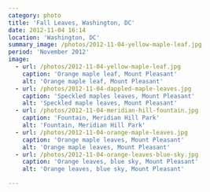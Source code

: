 ```yaml
---
category: photo
title: 'Fall Leaves, Washington, DC'
date: 2012-11-04 16:14
location: 'Washington, DC'
summary_image: /photos/2012-11-04-yellow-maple-leaf.jpg
period: 'November 2012'
image:
  - url: /photos/2012-11-04-yellow-maple-leaf.jpg
    caption: 'Orange maple leaf, Mount Pleasant'
    alt: 'Orange maple leaf, Mount Pleasant'
  - url: /photos/2012-11-04-dappled-maple-leaves.jpg
    caption: 'Speckled maples leaves, Mount Pleasant'
    alt: 'Speckled maple leaves, Mount Pleasant'
  - url: /photos/2012-11-04-meridian-hill-fountain.jpg
    caption: 'Fountain, Meridian Hill Park'
    alt: 'Fountain, Meridian Hill Park'
  - url: /photos/2012-11-04-orange-maple-leaves.jpg
    caption: 'Orange maple leaves, Mount Pleasant'
    alt: 'Orange maple leaves, Mount Pleasant'
  - url: /photos/2012-11-04-orange-leaves-blue-sky.jpg
    caption: 'Orange leaves, blue sky, Mount Pleasant'
    alt: 'Orange leaves, blue sky, Mount Pleasant'

---
```

